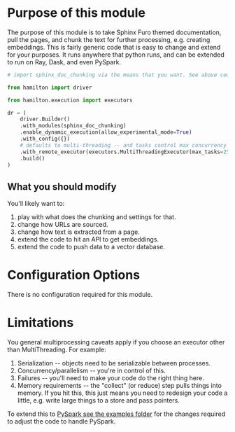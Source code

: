 # Purpose of this module

The purpose of this module is to take Sphinx Furo themed documentation, pull the pages, and chunk the text
for further processing, e.g. creating embeddings. This is fairly generic code that is easy to change
and extend for your purposes. It runs anywhere that python runs, and can be extended to run on Ray, Dask,
and even PySpark.

```python
# import sphinx_doc_chunking via the means that you want. See above code.

from hamilton import driver

from hamilton.execution import executors

dr = (
    driver.Builder()
    .with_modules(sphinx_doc_chunking)
    .enable_dynamic_execution(allow_experimental_mode=True)
    .with_config({})
    # defaults to multi-threading -- and tasks control max concurrency
    .with_remote_executor(executors.MultiThreadingExecutor(max_tasks=25))
    .build()
)
```

## What you should modify

You'll likely want to:

1. play with what does the chunking and settings for that.
2. change how URLs are sourced.
3. change how text is extracted from a page.
4. extend the code to hit an API to get embeddings.
5. extend the code to push data to a vector database.

# Configuration Options
There is no configuration required for this module.

# Limitations

You general multiprocessing caveats apply if you choose an executor other than MultiThreading. For example:

1. Serialization -- objects need to be serializable between processes.
2. Concurrency/parallelism -- you're in control of this.
3. Failures -- you'll need to make your code do the right thing here.
4. Memory requirements -- the "collect" (or reduce) step pulls things into memory. If you hit this, this just
means you need to redesign your code a little, e.g. write large things to a store and pass pointers.

To extend this to [PySpark see the examples folder](https://github.com/dagworks-inc/hamilton/tree/main/examples/LLM_Workflows/scraping_and_chunking/spark)
for the changes required to adjust the code to handle PySpark.

